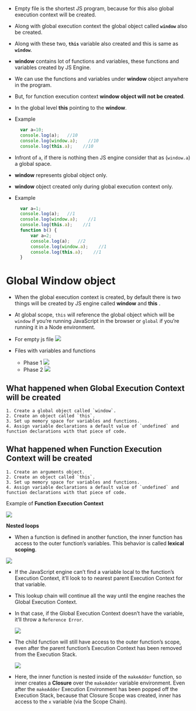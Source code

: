 - Empty file is the shortest JS program, because for this also global execution context will be created.

- Along with global execution context the global object called **`window`** also be created.

- Along with these two, **`this`** variable also created and this is same as **`window`**.

-  **window** contains lot of functions and variables, these functions and variables created by JS Engine.

- We can use the functions and variables under **window** object anywhere in the program.

- But, for function execution context **window object will not be created**.

- In the global level **this** pointing to the **window**.

- Example

    ```js
      var a=10;
      console.log(a);   //10
      console.log(window.a);    //10
      console.log(this.a);    //10
    ```
    
- Infront of `a`, if there is nothing then JS engine consider that as (`window.a`) a global space.

- **window** represents global object only.

- **window** object created only during global execution context only.

- Example

    ```js
      var a=1;
      console.log(a);   //1
      console.log(window.a);    //1
      console.log(this.a);    //1
      function b() {
          var a=2;
          console.log(a);   //2
          console.log(window.a);    //1
          console.log(this.a);    //1
      }
    ```
    
# Global Window object
- When the global execution context is created, by default there is two things will be created by JS engine called **window** and **this** .
- At global scope, `this` will reference the global object which will be `window` if you’re running JavaScript in the browser or `global` if you’re running it in a Node environment.
- For empty js file
    ![](https://ui.dev/post-images/no-code.png)

- Files with variables and functions
    - Phase 1
    ![](https://ui.dev/post-images/global-variables-in-creation-phase.png)
    - Phase 2
    ![](https://ui.dev/post-images/global-variables-in-execution-phase.png)
    
    
## What happened when Global Execution Context will be created
    1. Create a global object called `window`.
    2. Create an object called `this`.
    3. Set up memory space for variables and functions.
    4. Assign variable declarations a default value of `undefined` and function declarations with that piece of code.

## What happened when Function Execution Context will be created
    1. Create an arguments object.
    2. Create an object called `this`.
    3. Set up memory space for variables and functions.
    4. Assign variable declarations a default value of `undefined` and function declarations with that piece of code.
    
  Example of **Function Execution Context**
  
  ![](https://github.com/VIGNESH-KUMAR-S/JavaScript/blob/main/Images/function-execution-context-1.gif?raw=true)
  
  **Nested loops**
  - When a function is defined in another function, the inner function has access to the outer function’s variables. This behavior is called **lexical scoping**.


  ![](https://github.com/VIGNESH-KUMAR-S/JavaScript/blob/main/Images/javascript-execution-stack.gif?raw=true)
  
  - If the JavaScript engine can’t find a variable local to the function’s Execution Context, it’ll look to to nearest parent Execution Context for that variable.
  - This lookup chain will continue all the way until the engine reaches the Global Execution Context. 
  - In that case, if the Global Execution Context doesn’t have the variable, it’ll throw a `Reference Error`.

       ![](https://github.com/VIGNESH-KUMAR-S/JavaScript/blob/main/Images/parent-lookup.gif?raw=true.gif)
        
  - The child function will still have access to the outer function’s scope, even after the parent function’s Execution Context has been removed from the Execution Stack.

       ![](https://github.com/VIGNESH-KUMAR-S/JavaScript/blob/main/Images/closure-scope.gif?raw=true.gif)
        
  - Here, the inner function is nested inside of the `makeAdder` function, so inner creates a **Closure** over the `makeAdder` variable environment. Even after the `makeAdder` Execution Environment has been popped off the Execution Stack, because that Closure Scope was created, inner has access to the `x` variable (via the Scope Chain).


